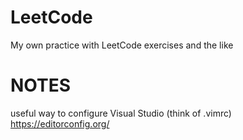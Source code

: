# LeetCode

My own practice with LeetCode exercises and the like

# NOTES

useful way to configure Visual Studio (think of .vimrc)
https://editorconfig.org/